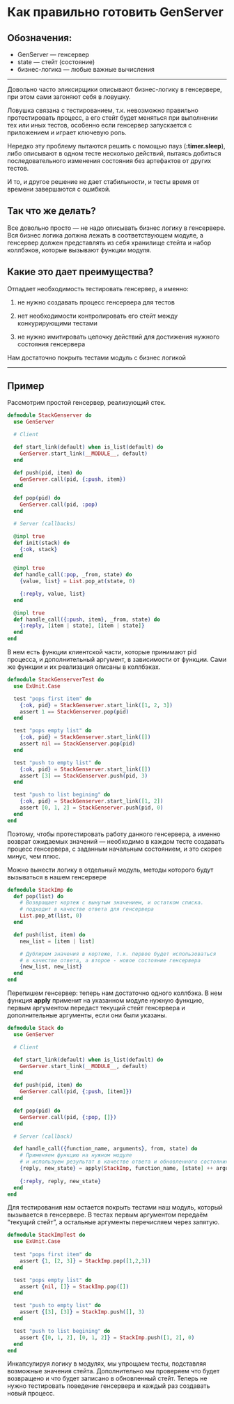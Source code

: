 
# Как правильно готовить GenServer


## Обозначения:
 - GenServer — генсервер
 - state — стейт (состояние)
 - бизнес-логика — любые важные вычисления

___

Довольно часто эликсирщики описывают бизнес-логику в генсервере, при этом сами загоняют себя в ловушку.

Ловушка связана с тестированием, т.к. невозможно правильно протестировать процесс, а его стейт будет меняться при выполнении тех или иных тестов, особенно если генсервер запускается с приложением и играет ключевую роль.

Нередко эту проблему пытаются решить с помощью пауз (**:timer.sleep**), либо описывают в одном тесте несколько действий, пытаясь добиться последовательного изменения состояния без артефактов от других тестов.

И то, и другое решение не дает стабильности, и тесты время от времени завершаются с ошибкой.

## Так что же делать?

Все довольно просто — не надо описывать бизнес логику в генсервере. Вся бизнес логика должна лежать в соответствующем модуле, а генсервер должен представлять из себя хранилище стейта и набор коллбэков, которые вызывают функции модуля.

## Какие это дает преимущества?

Отпадает необходимость тестировать генсервер, а именно:

1. не нужно создавать процесс генсервера для тестов

2. нет необходимости контролировать его стейт между конкурирующими тестами

3. не нужно имитировать цепочку действий для достижения нужного состояния генсервера

Нам достаточно покрыть тестами модуль с бизнес логикой

--- 
## Пример

Рассмотрим простой генсервер, реализующий стек.

```elixir
defmodule StackGenserver do
  use GenServer

  # Client

  def start_link(default) when is_list(default) do
    GenServer.start_link(__MODULE__, default)
  end

  def push(pid, item) do
    GenServer.call(pid, {:push, item})
  end

  def pop(pid) do
    GenServer.call(pid, :pop)
  end

  # Server (callbacks)

  @impl true
  def init(stack) do
    {:ok, stack}
  end

  @impl true
  def handle_call(:pop, _from, state) do
    {value, list} = List.pop_at(state, 0)

    {:reply, value, list}
  end

  @impl true
  def handle_call({:push, item}, _from, state) do
    {:reply, [item | state], [item | state]}
  end
end
```

В нем есть функции клиентской части, которые принимают pid процесса, и дополнительный аргумент, в зависимости от функции. Сами же функции и их реализация описаны в коллбэках.

```elixir
defmodule StackGenserverTest do
  use ExUnit.Case

  test "pops first item" do
    {:ok, pid} = StackGenserver.start_link([1, 2, 3])
    assert 1 == StackGenserver.pop(pid)
  end

  test "pops empty list" do
    {:ok, pid} = StackGenserver.start_link([])
    assert nil == StackGenserver.pop(pid)
  end

  test "push to empty list" do
    {:ok, pid} = StackGenserver.start_link([])
    assert [3] == StackGenserver.push(pid, 3)
  end

  test "push to list begining" do
    {:ok, pid} = StackGenserver.start_link([1, 2])
    assert [0, 1, 2] = StackGenserver.push(pid, 0)
  end
end
```

Поэтому, чтобы протестировать работу данного генсервера, а именно возврат ожидаемых значений — необходимо в каждом тесте создавать процесс генсервера, с заданным начальным состоянием, и это скорее минус, чем плюс.


Можно вынести логику в отдельный модуль, методы которого будут вызываться в нашем генсервере

```elixir
defmodule StackImp do
  def pop(list) do
    # Возвращает кортеж с вынутым значением, и остатком списка.
    # подходит в качестве ответа для генсервера
    List.pop_at(list, 0)
  end

  def push(list, item) do
    new_list = [item | list]

    # Дублирем значения в кортеже, т.к. первое будет использоваться
    # в качестве ответа, а второе - новое состояние генсервера
    {new_list, new_list}
  end
end
```

Перепишем генсервер: теперь нам достаточно одного коллбэка. В нем функция **apply** применит на указанном модуле нужную функцию, первым аргументом передаст текущий стейт генсервера и дополнительные аргументы, если они были указаны.

```elixir
defmodule Stack do
  use GenServer

  # Client

  def start_link(default) when is_list(default) do
    GenServer.start_link(__MODULE__, default)
  end

  def push(pid, item) do
    GenServer.call(pid, {:push, [item]})
  end

  def pop(pid) do
    GenServer.call(pid, {:pop, []})
  end

  # Server (callback)

  def handle_call({function_name, arguments}, from, state) do
    # Применяем функцию на нужном модуле
    # и используем результат в качестве ответа и обновленного состояния
    {reply, new_state} = apply(StackImp, function_name, [state] ++ arguments)
    
    {:reply, reply, new_state}
  end
end
```

Для тестирования нам остается покрыть тестами наш модуль, который вызывается в генсервере. В тестах первым аргументом передаём “текущий стейт”, а остальные аргументы перечисляем через запятую.

```elixir
defmodule StackImpTest do
  use ExUnit.Case
  
  test "pops first item" do
    assert {1, [2, 3]} = StackImp.pop([1,2,3])
  end

  test "pops empty list" do
    assert {nil, []} = StackImp.pop([])
  end

  test "push to empty list" do
    assert {[3], [3]} = StackImp.push([], 3)
  end

  test "push to list begining" do
    assert {[0, 1, 2], [0, 1, 2]} = StackImp.push([1, 2], 0)
  end
end
```

Инкапсулируя логику в модулях, мы упрощаем тесты, подставляя возможные значения стейта. Дополнительно мы проверяем что будет возвращено и что будет записано в обновленный стейт. Теперь не нужно тестировать поведение генсервера и каждый раз создавать новый процесс.
